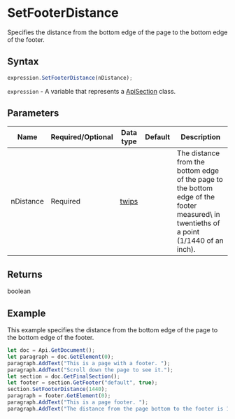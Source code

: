 # SetFooterDistance

Specifies the distance from the bottom edge of the page to the bottom edge of the footer.

## Syntax

```javascript
expression.SetFooterDistance(nDistance);
```

`expression` - A variable that represents a [ApiSection](../ApiSection.md) class.

## Parameters

| **Name** | **Required/Optional** | **Data type** | **Default** | **Description** |
| ------------- | ------------- | ------------- | ------------- | ------------- |
| nDistance | Required | [twips](../../Enumeration/twips.md) |  | The distance from the bottom edge of the page to the bottom edge of the footer measured\ in twentieths of a point (1/1440 of an inch). |

## Returns

boolean

## Example

This example specifies the distance from the bottom edge of the page to the bottom edge of the footer.

```javascript editor-
let doc = Api.GetDocument();
let paragraph = doc.GetElement(0);
paragraph.AddText("This is a page with a footer. ");
paragraph.AddText("Scroll down the page to see it.");
let section = doc.GetFinalSection();
let footer = section.GetFooter("default", true);
section.SetFooterDistance(1440);
paragraph = footer.GetElement(0);
paragraph.AddText("This is a page footer. ");
paragraph.AddText("The distance from the page bottom to the footer is 1 inch (1440 twentieths of a point).");
```
